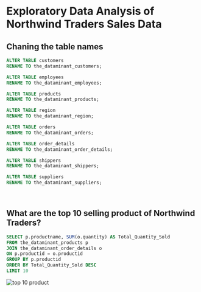 # Exploratory Data Analysis of Northwind Traders Sales Data

## Chaning the table names

```sql
ALTER TABLE customers
RENAME TO the_dataminant_customers;

ALTER TABLE employees
RENAME TO the_dataminant_employees;

ALTER TABLE products
RENAME TO the_dataminant_products;

ALTER TABLE region
RENAME TO the_dataminant_region;

ALTER TABLE orders
RENAME TO the_dataminant_orders;

ALTER TABLE order_details
RENAME TO the_dataminant_order_details;

ALTER TABLE shippers
RENAME TO the_dataminant_shippers;

ALTER TABLE suppliers
RENAME TO the_dataminant_suppliers;

```
 &nbsp;


  ## What are the top 10 selling product of Northwind Traders?
  
  ```sql
SELECT p.productname, SUM(o.quantity) AS Total_Quantity_Sold
FROM the_dataminant_products p
JOIN the_dataminant_order_details o
ON p.productid = o.productid
GROUP BY p.productid
ORDER BY Total_Quantity_Sold DESC
LIMIT 10
```
![top 10 product](https://github.com/Dataminant/Exploratory-Data-Analysis-of-Northwind-Traders-Sales-Data/blob/764ad310aa0fa832cc0d16d9284d874aa1b285a5/Exploratory%20Data%20Analysis/Questions/What%20are%20the%20top%2010%20selling%20product%20of%20Northwind%20Traders.jpg)
  
